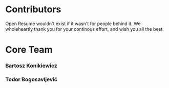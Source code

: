 # Contributors

Open Resume wouldn't exist if it wasn't for people behind it. We wholeheartly thank you for your continous effort, and wish you all the best.

# Core Team

### Bartosz Konikiewicz

### Todor Bogosavljević